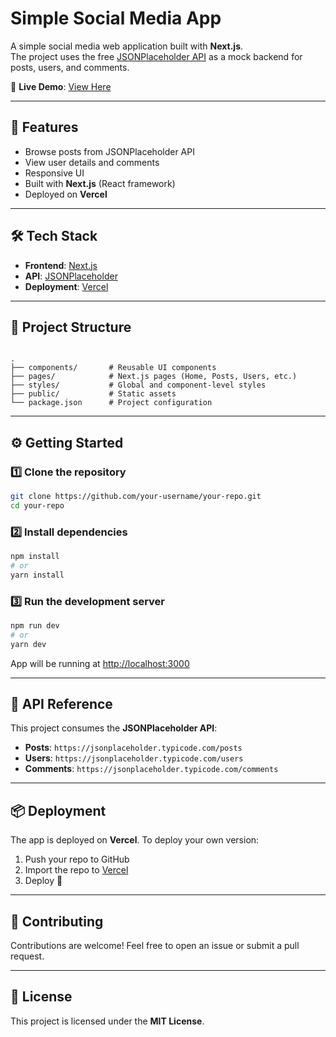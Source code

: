 
# Simple Social Media App

A simple social media web application built with **Next.js**.  
The project uses the free [JSONPlaceholder API](https://jsonplaceholder.typicode.com/) as a mock backend for posts, users, and comments.  

🔗 **Live Demo**: [View Here](https://social-media-j2j9q991i-alwi-abdullahs-projects.vercel.app/home)

---

## 🚀 Features
- Browse posts from JSONPlaceholder API  
- View user details and comments  
- Responsive UI  
- Built with **Next.js** (React framework)  
- Deployed on **Vercel**  

---

## 🛠️ Tech Stack
- **Frontend**: [Next.js](https://nextjs.org/)  
- **API**: [JSONPlaceholder](https://jsonplaceholder.typicode.com/)  
- **Deployment**: [Vercel](https://vercel.com/)  

---

## 📂 Project Structure
```

.
├── components/       # Reusable UI components
├── pages/            # Next.js pages (Home, Posts, Users, etc.)
├── styles/           # Global and component-level styles
├── public/           # Static assets
└── package.json      # Project configuration

````

---

## ⚙️ Getting Started

### 1️⃣ Clone the repository
```bash
git clone https://github.com/your-username/your-repo.git
cd your-repo
````

### 2️⃣ Install dependencies

```bash
npm install
# or
yarn install
```

### 3️⃣ Run the development server

```bash
npm run dev
# or
yarn dev
```

App will be running at [http://localhost:3000](http://localhost:3000)

---

## 📡 API Reference

This project consumes the **JSONPlaceholder API**:

* **Posts**: `https://jsonplaceholder.typicode.com/posts`
* **Users**: `https://jsonplaceholder.typicode.com/users`
* **Comments**: `https://jsonplaceholder.typicode.com/comments`

---

## 📦 Deployment

The app is deployed on **Vercel**.
To deploy your own version:

1. Push your repo to GitHub
2. Import the repo to [Vercel](https://vercel.com/)
3. Deploy 🚀

---

## 🤝 Contributing

Contributions are welcome! Feel free to open an issue or submit a pull request.

---

## 📜 License

This project is licensed under the **MIT License**.

